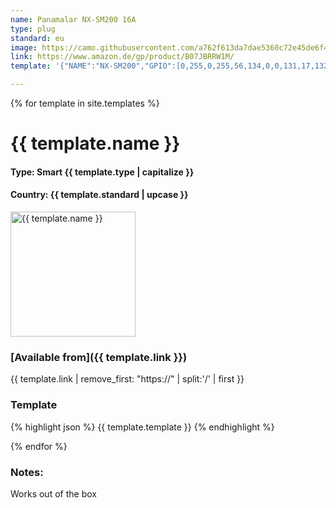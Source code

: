 ```yaml
---
name: Panamalar NX-SM200 16A
type: plug
standard: eu
image: https://camo.githubusercontent.com/a762f613da7dae5360c72e45de6f48616fbe1f0f/68747470733a2f2f692e706f7374696d672e63632f5a4b34546b7267472f6e78736d3230302e6a7067
link: https://www.amazon.de/gp/product/B07JBRRW1M/
template: '{"NAME":"NX-SM200","GPIO":[0,255,0,255,56,134,0,0,131,17,132,21,0],"FLAG":0,"BASE":45}'

---
```

{% for template in site.templates %}

# {{ template.name }}

#### Type: Smart {{ template.type | capitalize }}
#### Country: {{ template.standard | upcase }}

<img src="{{ template.image }}" alt="{{ template.name }}" height="200">

###  [Available from]({{ template.link }})
{{ template.link | remove_first: "https://" | split:'/' | first }}

### Template
{% highlight json %}
  {{ template.template }}
{% endhighlight %}

{% endfor %}

### Notes:

Works out of the box
